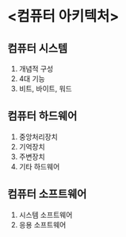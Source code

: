 <컴퓨터 아키텍처>
===========
컴퓨터 시스템
----------
1. 개념적 구성
2. 4대 기능
3. 비트, 바이트, 워드

컴퓨터 하드웨어
-----------
1. 중앙처리장치
2. 기억장치
3. 주변장치
4. 기타 하드웨어

컴퓨터 소프트웨어
------------
1. 시스템 소프트웨어
2. 응용 소프트웨어
